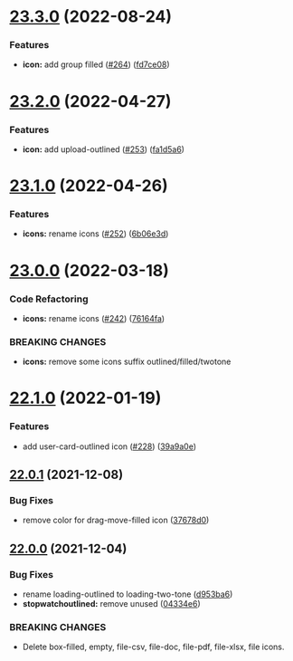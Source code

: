 # [23.3.0](https://github.com/growingio/gio-design-icons/compare/v23.2.0...v23.3.0) (2022-08-24)


### Features

* **icon:** add group filled ([#264](https://github.com/growingio/gio-design-icons/issues/264)) ([fd7ce08](https://github.com/growingio/gio-design-icons/commit/fd7ce08ec078c774260cb5074d49964e58850a30))

# [23.2.0](https://github.com/growingio/gio-design-icons/compare/v23.1.0...v23.2.0) (2022-04-27)


### Features

* **icon:** add upload-outlined ([#253](https://github.com/growingio/gio-design-icons/issues/253)) ([fa1d5a6](https://github.com/growingio/gio-design-icons/commit/fa1d5a6532efbf5b03d8df7390e655ce0d7cf0b0))

# [23.1.0](https://github.com/growingio/gio-design-icons/compare/v23.0.0...v23.1.0) (2022-04-26)


### Features

* **icons:** rename icons ([#252](https://github.com/growingio/gio-design-icons/issues/252)) ([6b06e3d](https://github.com/growingio/gio-design-icons/commit/6b06e3d9ec02250afb409cbc9d6517effec167c9))

# [23.0.0](https://github.com/growingio/gio-design-icons/compare/v22.1.0...v23.0.0) (2022-03-18)


### Code Refactoring

* **icons:** rename icons ([#242](https://github.com/growingio/gio-design-icons/issues/242)) ([76164fa](https://github.com/growingio/gio-design-icons/commit/76164fa9f9b1d7a08ad4bde73930c471823203a6))


### BREAKING CHANGES

* **icons:** remove some icons suffix outlined/filled/twotone

# [22.1.0](https://github.com/growingio/gio-design-icons/compare/v22.0.1...v22.1.0) (2022-01-19)


### Features

* add user-card-outlined icon ([#228](https://github.com/growingio/gio-design-icons/issues/228)) ([39a9a0e](https://github.com/growingio/gio-design-icons/commit/39a9a0efe82710897c0ce195d617d1ad6081e420))

## [22.0.1](https://github.com/growingio/gio-design-icons/compare/v22.0.0...v22.0.1) (2021-12-08)


### Bug Fixes

* remove color for drag-move-filled icon ([37678d0](https://github.com/growingio/gio-design-icons/commit/37678d0bbbd3ca41cdff6c040f19ebd87c874aa4))

## [22.0.0](https://github.com/growingio/gio-design-icons/compare/v21.11.1...v22.0.0) (2021-12-04)


### Bug Fixes

* rename loading-outlined to loading-two-tone ([d953ba6](https://github.com/growingio/gio-design-icons/commit/d953ba6aa62921f35dd95da84a158a6bbf5fd796))
* **stopwatchoutlined:** remove unused <g/> ([04334e6](https://github.com/growingio/gio-design-icons/commit/04334e62dd5938d3accfb5b23cc42a86f6fb8d93))


### BREAKING CHANGES

* Delete box-filled, empty, file-csv, file-doc, file-pdf, file-xlsx, file icons.
